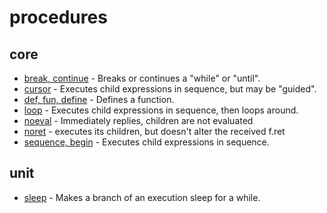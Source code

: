 
# procedures

## core

* [break, continue](break.md) - Breaks or continues a "while" or "until".
* [cursor](cursor.md) - Executes child expressions in sequence, but may be "guided".
* [def, fun, define](define.md) - Defines a function.
* [loop](loop.md) - Executes child expressions in sequence, then loops around.
* [noeval](noeval.md) - Immediately replies, children are not evaluated
* [noret](noret.md) - executes its children, but doesn't alter the received f.ret
* [sequence, begin](sequence.md) - Executes child expressions in sequence.

## unit

* [sleep](sleep.md) - Makes a branch of an execution sleep for a while.

